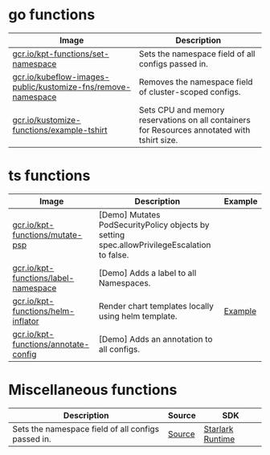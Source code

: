 # go functions

| Image | Description |
| ----- | ----------- |
| [gcr.io/kpt-functions/set-namespace](https://github.com/GoogleContainerTools/kpt-functions-catalog/blob/master/functions/go/set-namespace/main.go) | Sets the namespace field of all configs passed in. 
| [gcr.io/kubeflow-images-public/kustomize-fns/remove-namespace](https://github.com/kubeflow/kfctl/tree/master/kustomize-fns/remove-namespace/) | Removes the namespace field of cluster-scoped configs.
| [gcr.io/kustomize-functions/example-tshirt](https://github.com/kubernetes-sigs/kustomize/blob/master/functions/examples/injection-tshirt-sizes/image/main.go) | Sets CPU and memory reservations on all containers for Resources annotated with tshirt size. 

# ts functions

| Image | Description | Example |
| ----- | ----------- | ------- |
| [gcr.io/kpt-functions/mutate-psp](https://github.com/GoogleContainerTools/kpt-functions-sdk/blob/master/ts/demo-functions/src/mutate_psp.ts) | [Demo] Mutates PodSecurityPolicy objects by setting spec.allowPrivilegeEscalation to false. | 
| [gcr.io/kpt-functions/label-namespace](https://github.com/GoogleContainerTools/kpt-functions-sdk/blob/master/ts/hello-world/src/label_namespace.ts) | [Demo] Adds a label to all Namespaces. | 
| [gcr.io/kpt-functions/helm-inflator](https://github.com/GoogleContainerTools/kpt-functions-catalog/blob/master/functions/ts/helm-inflator/src/helm_inflator.ts) | Render chart templates locally using helm template. | [Example](https://github.com/GoogleContainerTools/kpt-functions-catalog/tree/master/examples/helm-inflator/) |
| [gcr.io/kpt-functions/annotate-config](https://github.com/GoogleContainerTools/kpt-functions-sdk/blob/master/ts/demo-functions/src/annotate_config.ts) | [Demo] Adds an annotation to all configs. | 

# Miscellaneous functions

| Description | Source | SDK |
| ----------- | ------ | --- |
| Sets the namespace field of all configs passed in. | [Source](https://github.com/GoogleContainerTools/kpt-functions-catalog/blob/master/functions/starlark/set_namespace.star) | [Starlark Runtime](../../../../producer/functions/starlark/) 